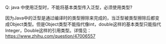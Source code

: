 Q: java 中使用泛型时，不能将基本类型传入泛型，必须使用类型?

因为Java中的泛型是通过编译时的类型擦除来完成的，当泛型被类型擦除后都变成Object类型。但是Object类型不能指代像int，double这样的基本类型只能指代Integer，Double这样的引用类型。详情见：https://www.zhihu.com/question/47006557